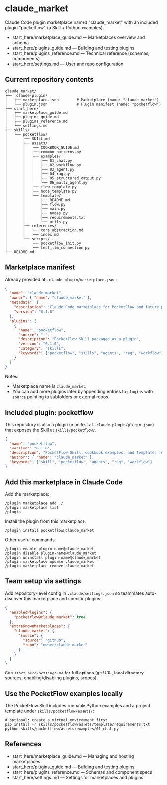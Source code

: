# claude_market

Claude Code plugin marketplace named "claude_market" with an included plugin "pocketflow" (a Skill + Python examples).

- start_here/marketplace_guide.md — Marketplaces overview and schema
- start_here/plugins_guide.md — Building and testing plugins
- start_here/plugins_reference.md — Technical reference (schemas, components)
- start_here/settings.md — User and repo configuration

## Current repository contents

```
claude_market/
├── .claude-plugin/
│   ├── marketplace.json        # Marketplace (name: "claude_market")
│   └── plugin.json             # Plugin manifest (name: "pocketflow")
├── start_here/
│   ├── marketplace_guide.md
│   ├── plugins_guide.md
│   ├── plugins_reference.md
│   └── settings.md
├── skills/
│   └── pocketflow/
│       ├── SKILL.md
│       ├── assets/
│       │   ├── COOKBOOK_GUIDE.md
│       │   ├── common_patterns.py
│       │   ├── examples/
│       │   │   ├── 01_chat.py
│       │   │   ├── 02_workflow.py
│       │   │   ├── 03_agent.py
│       │   │   ├── 04_rag.py
│       │   │   ├── 05_structured_output.py
│       │   │   └── 06_multi_agent.py
│       │   ├── flow_template.py
│       │   ├── node_template.py
│       │   └── template/
│       │       ├── README.md
│       │       ├── flow.py
│       │       ├── main.py
│       │       ├── nodes.py
│       │       ├── requirements.txt
│       │       └── utils.py
│       ├── references/
│       │   ├── core_abstraction.md
│       │   └── index.md
│       └── scripts/
│           ├── pocketflow_init.py
│           └── test_llm_connection.py
└── README.md
```


## Marketplace manifest

Already provided at `.claude-plugin/marketplace.json`:

```json
{
  "name": "claude_market",
  "owner": { "name": "claude_market" },
  "metadata": {
    "description": "Claude Code marketplace for PocketFlow and future plugins",
    "version": "0.1.0"
  },
  "plugins": [
    {
      "name": "pocketflow",
      "source": ".",
      "description": "PocketFlow Skill packaged as a plugin",
      "version": "0.1.0",
      "category": "skills",
      "keywords": ["pocketflow", "skills", "agents", "rag", "workflow"]
    }
  ]
}
```

Notes:
- Marketplace name is `claude_market`.
- You can add more plugins later by appending entries to `plugins` with `source` pointing to subfolders or external repos.

## Included plugin: pocketflow

This repository is also a plugin (manifest at `.claude-plugin/plugin.json`) that exposes the Skill at `skills/pocketflow/`.

```json
{
  "name": "pocketflow",
  "version": "0.1.0",
  "description": "PocketFlow Skill, cookbook examples, and templates for graph-based LLM workflows.",
  "author": { "name": "claude_market" },
  "keywords": ["skill", "pocketflow", "agents", "rag", "workflow"]
}
```

## Add this marketplace in Claude Code

Add the marketplace:

```shell
/plugin marketplace add ./
/plugin marketplace list
/plugin
```

Install the plugin from this marketplace:

```shell
/plugin install pocketflow@claude_market
```

Other useful commands:

```shell
/plugin enable plugin-name@claude_market
/plugin disable plugin-name@claude_market
/plugin uninstall plugin-name@claude_market
/plugin marketplace update claude_market
/plugin marketplace remove claude_market
```

## Team setup via settings

Add repository-level config in `.claude/settings.json` so teammates auto-discover this marketplace and specific plugins:

```json
{
  "enabledPlugins": {
    "pocketflow@claude_market": true
  },
  "extraKnownMarketplaces": {
    "claude_market": {
      "source": {
        "source": "github",
        "repo": "owner/claude_market"
      }
    }
  }
}
```

See `start_here/settings.md` for full options (git URL, local directory sources, enabling/disabling plugins, scopes).

## Use the PocketFlow examples locally

The PocketFlow Skill includes runnable Python examples and a project template under `skills/pocketflow/assets/`:

```shell
# optional: create a virtual environment first
pip install -r skills/pocketflow/assets/template/requirements.txt
python skills/pocketflow/assets/examples/01_chat.py
```

## References

- start_here/marketplace_guide.md — Managing and hosting marketplaces
- start_here/plugins_guide.md — Building and testing plugins
- start_here/plugins_reference.md — Schemas and component specs
- start_here/settings.md — Settings for marketplaces and plugins
